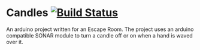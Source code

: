 # Candles [![Build Status](https://travis-ci.org/gamemastergit/Candles.svg?branch=master)](https://travis-ci.org/gamemastergit/Candles)
An arduino project written for an Escape Room. The project uses an arduino compatible SONAR module to turn a candle off or on when a hand is waved over it.
